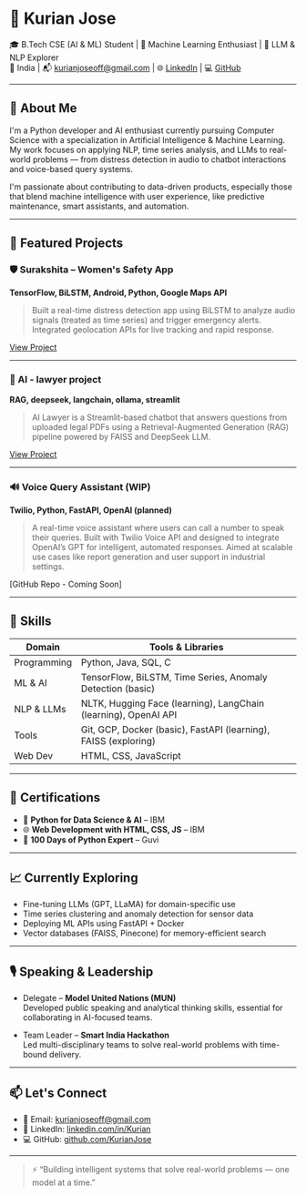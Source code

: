 # 👋 Kurian Jose

🎓 B.Tech CSE (AI & ML) Student | 🤖 Machine Learning Enthusiast | 🧠 LLM & NLP Explorer  
📍 India | 📬 kurianjoseoff@gmail.com | 🌐 [LinkedIn](https://www.linkedin.com/in/Kurian) | 💻 [GitHub](https://github.com/KurianJose)

---

## 🧠 About Me

I'm a Python developer and AI enthusiast currently pursuing Computer Science with a specialization in Artificial Intelligence & Machine Learning. My work focuses on applying NLP, time series analysis, and LLMs to real-world problems — from distress detection in audio to chatbot interactions and voice-based query systems.

I'm passionate about contributing to data-driven products, especially those that blend machine intelligence with user experience, like predictive maintenance, smart assistants, and automation.

---

## 🚀 Featured Projects


### 🛡️ Surakshita – Women's Safety App  
**TensorFlow, BiLSTM, Android, Python, Google Maps API**  
> Built a real-time distress detection app using BiLSTM to analyze audio signals (treated as time series) and trigger emergency alerts. Integrated geolocation APIs for live tracking and rapid response.

[View Project](#)

---

### 💬 AI - lawyer project 
**RAG, deepseek, langchain, ollama, streamlit**  
> AI Lawyer is a Streamlit-based chatbot that answers questions from uploaded legal PDFs using a Retrieval-Augmented Generation (RAG) pipeline powered by FAISS and DeepSeek LLM.

[View Project](https://github.com/KurianJose7586/Ai-lawyer-project)

---
### 🔊 Voice Query Assistant (WIP)
**Twilio, Python, FastAPI, OpenAI (planned)**  
> A real-time voice assistant where users can call a number to speak their queries. Built with Twilio Voice API and designed to integrate OpenAI’s GPT for intelligent, automated responses. Aimed at scalable use cases like report generation and user support in industrial settings.

[GitHub Repo - Coming Soon]

---
## 🧰 Skills

| Domain             | Tools & Libraries                                       |
|--------------------|---------------------------------------------------------|
| Programming        | Python, Java, SQL, C                                    |
| ML & AI            | TensorFlow, BiLSTM, Time Series, Anomaly Detection (basic) |
| NLP & LLMs         | NLTK, Hugging Face (learning), LangChain (learning), OpenAI API |
| Tools              | Git, GCP, Docker (basic), FastAPI (learning), FAISS (exploring) |
| Web Dev            | HTML, CSS, JavaScript                                   |

---

## 📜 Certifications

- 🧠 **Python for Data Science & AI** – IBM
- 🌐 **Web Development with HTML, CSS, JS** – IBM
- 🐍 **100 Days of Python Expert** – Guvi

---

## 📈 Currently Exploring

- Fine-tuning LLMs (GPT, LLaMA) for domain-specific use
- Time series clustering and anomaly detection for sensor data
- Deploying ML APIs using FastAPI + Docker
- Vector databases (FAISS, Pinecone) for memory-efficient search

---

## 🎙️ Speaking & Leadership

- Delegate – **Model United Nations (MUN)**  
  Developed public speaking and analytical thinking skills, essential for collaborating in AI-focused teams.

- Team Leader – **Smart India Hackathon**  
  Led multi-disciplinary teams to solve real-world problems with time-bound delivery.

---

## 📫 Let's Connect

- 📧 Email: kurianjoseoff@gmail.com  
- 💼 LinkedIn: [linkedin.com/in/Kurian](https://www.linkedin.com/in/Kurian)  
- 💻 GitHub: [github.com/KurianJose](https://github.com/KurianJose)

---

> ⚡ “Building intelligent systems that solve real-world problems — one model at a time.”

